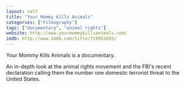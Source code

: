 ```yaml
---
layout: self
title: "Your Mommy Kills Animals"
categories: ["Filmography"]
tags: ["documentary", "animal rights"]
website: http://www.yourmommykillsanimals.com/
imdb: http://www.imdb.com/title/tt0952693/
---
```


Your Mommy Kills Animals is a documentary.

An in-depth look at the animal rights movement and the FBI's recent declaration calling them the number one domestic terrorist threat to the United States.